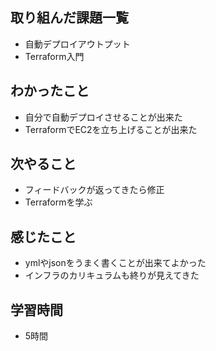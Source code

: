 ## 取り組んだ課題一覧
- 自動デプロイアウトプット
- Terraform入門

## わかったこと
- 自分で自動デプロイさせることが出来た
- TerraformでEC2を立ち上げることが出来た

## 次やること
- フィードバックが返ってきたら修正
- Terraformを学ぶ

## 感じたこと
- ymlやjsonをうまく書くことが出来てよかった
- インフラのカリキュラムも終りが見えてきた

## 学習時間
- 5時間